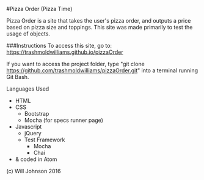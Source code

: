 #Pizza Order (Pizza Time)

Pizza Order is a site that takes the user's pizza order, and outputs a price based on pizza size and toppings. This site was made primarily to test the usage of objects.

###Instructions
To access this site, go to: https://trashmoldwilliams.github.io/pizzaOrder

If you want to access the project folder, type "git clone https://github.com/trashmoldwilliams/pizzaOrder.git" into a terminal running Git Bash.

Languages Used
* HTML
* CSS
  * Bootstrap
  * Mocha (for specs runner page)
* Javascript
  * jQuery
  * Test Framework
    * Mocha
    * Chai
* & coded in Atom

(c) Will Johnson 2016

